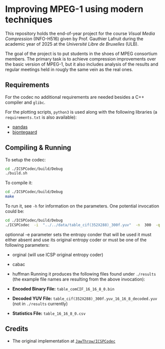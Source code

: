 # Improving MPEG-1 using modern techniques

This repository holds the end-of-year project for the course *Visual Media
Compression* (INFO-H516) given by Prof. Gauthier Lafruit during the academic
year of 2025 at the *Université Libre de Bruxelles* (ULB).

The goal of the project is to put students in the shoes of MPEG consortium
members. The primary task is to achieve compression improvements over the
basic version of MPEG-1, but it also includes analysis of the results and
regular meetings held in rougly the same vein as the real ones.

## Requirements

For the codec no additional requirements are needed besides a C++ compiler
and `glibc`.

For the plotting scripts, `python3` is used along with the following libraries (a
`requirements.txt` is also available):

- [pandas](https://pandas.pydata.org/)
- [bjontegaard](https://github.com/FAU-LMS/bjontegaard)

## Compiling & Running

To setup the codec:

```bash
cd ./ICSPCodec/build/Debug
./build.sh
```

To compile it:

```bash
cd ./ICSPCodec/build/Debug
make
```

To run it, see `-h` for information on the parameters. One potential invocation
could be:

```bash
cd ./ICSPCodec/build/Debug
./ICSPCodec  -i  "../../data/table_cif(352X288)_300f.yuv"  -n  300  -q  16  --intraPeriod  8  --EnMultiThread  0
```
optionnal -e parameter sets the entropy conder that will be used it must either absent and use its original entropy coder or must be one of the following parameters:
- orginal (will use ICSP original entropy coder)
- cabac
- huffman
Running it produces the following files found under `./results` (the example
file names are resulting from the above invocation):

-  **Encoded Binary File:**  `table_comCIF_16_16_8_0.bin`
-  **Decoded YUV File:**  `table_cif(352X288)_300f.yuv_16_16_8_decoded.yuv` (not in `./results` currently)
-  **Statistics File:**  `table_16_16_8_0.csv`

<!-- ## QP Values -->
<!-- 2 6 20 42 -->

## Credits

- The original implementation at [`JawThrow/ICSPCodec`](https://github.com/JawThrow/ICSPCodec)
